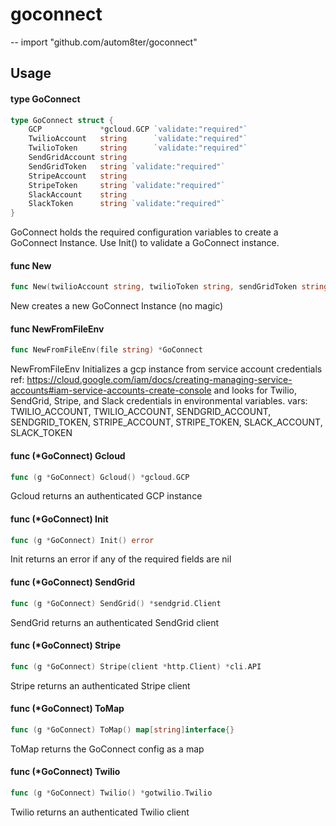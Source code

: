 # goconnect
--
    import "github.com/autom8ter/goconnect"


## Usage

#### type GoConnect

```go
type GoConnect struct {
	GCP             *gcloud.GCP `validate:"required"`
	TwilioAccount   string      `validate:"required"`
	TwilioToken     string      `validate:"required"`
	SendGridAccount string
	SendGridToken   string `validate:"required"`
	StripeAccount   string
	StripeToken     string `validate:"required"`
	SlackAccount    string
	SlackToken      string `validate:"required"`
}
```

GoConnect holds the required configuration variables to create a GoConnect
Instance. Use Init() to validate a GoConnect instance.

#### func  New

```go
func New(twilioAccount string, twilioToken string, sendGridToken string, stripeAccount string, stripeToken string, slackToken string, opts ...option.ClientOption) *GoConnect
```
New creates a new GoConnect Instance (no magic)

#### func  NewFromFileEnv

```go
func NewFromFileEnv(file string) *GoConnect
```
NewFromFileEnv Initializes a gcp instance from service account credentials ref:
https://cloud.google.com/iam/docs/creating-managing-service-accounts#iam-service-accounts-create-console
and looks for Twilio, SendGrid, Stripe, and Slack credentials in environmental
variables. vars: TWILIO_ACCOUNT, TWILIO_ACCOUNT, SENDGRID_ACCOUNT,
SENDGRID_TOKEN, STRIPE_ACCOUNT, STRIPE_TOKEN, SLACK_ACCOUNT, SLACK_TOKEN

#### func (*GoConnect) Gcloud

```go
func (g *GoConnect) Gcloud() *gcloud.GCP
```
Gcloud returns an authenticated GCP instance

#### func (*GoConnect) Init

```go
func (g *GoConnect) Init() error
```
Init returns an error if any of the required fields are nil

#### func (*GoConnect) SendGrid

```go
func (g *GoConnect) SendGrid() *sendgrid.Client
```
SendGrid returns an authenticated SendGrid client

#### func (*GoConnect) Stripe

```go
func (g *GoConnect) Stripe(client *http.Client) *cli.API
```
Stripe returns an authenticated Stripe client

#### func (*GoConnect) ToMap

```go
func (g *GoConnect) ToMap() map[string]interface{}
```
ToMap returns the GoConnect config as a map

#### func (*GoConnect) Twilio

```go
func (g *GoConnect) Twilio() *gotwilio.Twilio
```
Twilio returns an authenticated Twilio client
